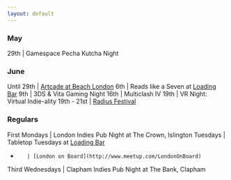 ```yaml
---
layout: default
---
```


### May

29th | Gamespace Pecha Kutcha Night


### June

Until 29th | [Artcade at Beach London](http://www.beachlondon.co.uk/#!current-show-beach/c1w4i)
6th | Reads like a Seven at [Loading Bar](https://twitter.com/drinkrelaxplay)
9th | 3DS & Vita Gaming Night
16th | Multiclash IV
19th | VR Night: Virtual Indie-ality
19th - 21st | [Radius Festival](http://www.radiusfestival.com/)


### Regulars

First Mondays | London Indies Pub Night at The Crown, Islington
Tuesdays | Tabletop Tuesdays at [Loading Bar](https://twitter.com/drinkrelaxplay)
-        | [London on Board](http://www.meetup.com/LondonOnBoard)
Third Wednesdays | Clapham Indies Pub Night at The Bank, Clapham
